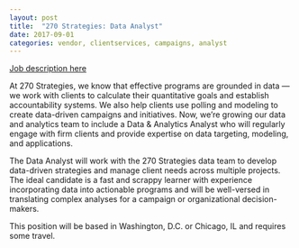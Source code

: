 ```yaml
---
layout: post
title:  "270 Strategies: Data Analyst"
date: 2017-09-01
categories: vendor, clientservices, campaigns, analyst
---
```


[Job description here](https://jobs.lever.co/270strategies/d88eb624-2102-4102-a091-0c15be64ccdf)

At 270 Strategies, we know that effective programs are grounded in data — we work with clients to calculate their quantitative goals and establish accountability systems. We also help clients use polling and modeling to create data-driven campaigns and initiatives. Now, we’re growing our data and analytics team to include a Data & Analytics Analyst who will regularly engage with firm clients and provide expertise on data targeting, modeling, and applications.

The Data Analyst will work with the 270 Strategies data team to develop data-driven strategies and manage client needs across multiple projects. The ideal candidate is a fast and scrappy learner with experience incorporating data into actionable programs and will be well-versed in translating complex analyses for a campaign or organizational decision-makers.

This position will be based in Washington, D.C. or Chicago, IL and requires some travel.
